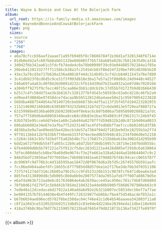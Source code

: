 ```yaml
---
title: Wayne & Bonnie and Cows At the Bolerjack Farm
album:
  url_root: https://is-family-media.s3.amazonaws.com/images
  slug: WayneAndBonnieAndCowsAtBolerjackFarm
  type: png
  sizes:
  - source
  - "256"
  - "768"
  images:
  - a8a78cfccb56aaf2aaae71a95f69405f8c78666784f2e36d1af3201348f6714e
  - 01db0ed42afc607bb8ab65132be0db085f7b5734ab85e829c7b812635d9ca316
  - 3d0d2fbb342aa61c5fdcfb74ede4c0a78b00990f39c03e044885792184a1f85e
  - 20beb412013327fff1158bcb30a1fc2545dcb83f86d24f329be7491d839b5b20
  - 43ec3a76cd3e717b630a336a40818f44dc314b95c5cf42cb84011547a76e7d09
  - 3c41db923f8cd6d5c9ce31f3f093d818e3ba17e57a23f88d8dc24d9448c4852f
  - 540a69fa4a63cd0f0426d9091d232c5fb14d39bd7b33a4032a2e07d8e7020166
  - a304bff9275f9cfecc48715caa86e3b81cddcb19c17d55b7d172fb9d82666430
  - b2517c4fc58dd75ae3b1b81b7c3281377bf4543c58593bc63a9cd218c46fb2a9
  - ed9ee4fd884be97458dce7dacaa9b565128124ba4aee58e21c95679054223828
  - 560dba4887544054a70149720cbebb68730c4df5a113f35f45fd104223282955
  - 1152146902160dd0c638580793232b04131b7d272c6da9813e5f29eaf888727a
  - 63159988e0536ba6091bb923083e9f0e6ac6c607b806a758958880288821a7dc
  - f57a7f7589d64e60050340ea8ce8dcd9b83e1bac954803c9f2962317c24b9f45
  - 63b5783e95cce6dd7ebe1a60c2abd44a82707ffd59d832b2d0c871b9d04a0033
  - 686abb6002e34e67e3afba7f52d231407ac4fdfedb6bffaefccc6b02d01d3f8b
  - 4836ba3e9a7ae09eeb5be426ecb1de57a7364f94d2f181be9d3e18255b3a2f7d
  - 9f70113bb412bf633b6f74beeb333f474ec6ed0b55948c83c234fb06d0e52158
  - c3264c1663c93cfd2bdf75a82b548c71c17b837c215bbbeb16e3082d1d295b99
  - 6dd2a672f99db554ffa055c12b9ca6d72b5f30db19957c18719e158f6dd855bc
  - 6fb44609d8b5b797221e75f912cf5dec263d1221e4426d805ef2910c6a630864
  - 7dfec800dde5cb8be70a69d9e9674cf3e2fe661e328a624d4ad1b9644047c9c2
  - 846d5bdf23050aef977695bec74b9983481ea63796887bf48c94cecc0655f87f
  - dc9969fc9d770b3c4d318595bae18472d0f0676d6a3bfd5c26745576b591aafc
  - fcc86ed464aabefdfc16655c6f77985dd8d57dea1e2f17ba3de7bb3d70351106
  - 7375741274d7316c26b05a79b15ccc9fd523126b151c9078fcf6471dbea6e3ad
  - 885fe43138890d8c5db005c8b0a6b9e28075774da7051afeb7ff607a88678d5e
  - e6af4a963b713aa9e6c817636064e4ab2639acce45ac450ec781c74b8fd68d04
  - 78fb0d61fd279f2c5b8d41b7854e2104323a4de80b5005f58686787980eb63c9
  - 7edb48a12dcedacabd27922a146adda6d92e2b321b007ec5853dec56ef7a77ae
  - be9041357bf8144038e4b4f449fc72632987feb8bbcfbe475d546acdef852a1c
  - b67b6034ae696ecd578276be250dac64c746e42c1d64b546aaaea342803f11a8
  - c8f2a2043ce532052b5b92513d8d52c83e94e4d224be28394eda11dbe118e9d4
  - 418a374b0c9ba78d77b21590578215ba87665479d821871b136af3427fe89f0f
---
```

{{< album >}}
